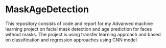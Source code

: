 # MaskAgeDetection
This repository consists of code and report for my Advanved machine learning project on facial mask detection and age prediction for faces without masks.
The project is using transfer learning approach and based on classification and regression approaches using CNN model
